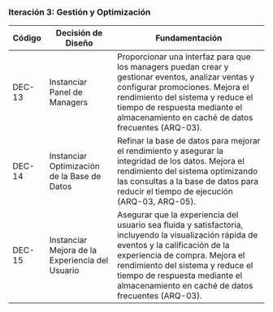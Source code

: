### Iteración 3: Gestión y Optimización

| Código | Decisión de Diseño                 | Fundamentación                                                                                                                             |
|--------|------------------------------------|-------------------------------------------------------------------------------------------------------------------------------------------|
| DEC-13  | Instanciar Panel de Managers       | Proporcionar una interfaz para que los managers puedan crear y gestionar eventos, analizar ventas y configurar promociones. Mejora el rendimiento del sistema y reduce el tiempo de respuesta mediante el almacenamiento en caché de datos frecuentes (ARQ-03). |
| DEC-14  | Instanciar Optimización de la Base de Datos | Refinar la base de datos para mejorar el rendimiento y asegurar la integridad de los datos. Mejora el rendimiento del sistema optimizando las consultas a la base de datos para reducir el tiempo de ejecución (ARQ-03, ARQ-05). |
| DEC-15 | Instanciar Mejora de la Experiencia del Usuario | Asegurar que la experiencia del usuario sea fluida y satisfactoria, incluyendo la visualización rápida de eventos y la calificación de la experiencia de compra. Mejora el rendimiento del sistema y reduce el tiempo de respuesta mediante el almacenamiento en caché de datos frecuentes (ARQ-03). |